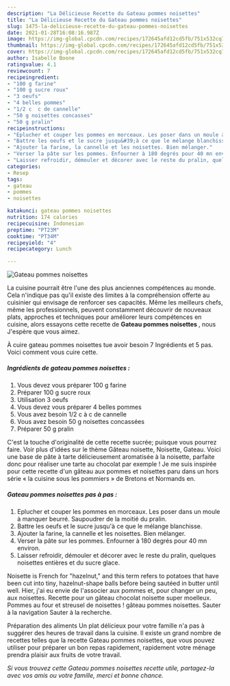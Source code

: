 ```yaml
---
description: "La Délicieuse Recette du Gateau pommes noisettes"
title: "La Délicieuse Recette du Gateau pommes noisettes"
slug: 1475-la-delicieuse-recette-du-gateau-pommes-noisettes
date: 2021-01-28T16:08:16.987Z
image: https://img-global.cpcdn.com/recipes/172645afd12cd5fb/751x532cq70/gateau-pommes-noisettes-photo-principale-de-la-recette.jpg
thumbnail: https://img-global.cpcdn.com/recipes/172645afd12cd5fb/751x532cq70/gateau-pommes-noisettes-photo-principale-de-la-recette.jpg
cover: https://img-global.cpcdn.com/recipes/172645afd12cd5fb/751x532cq70/gateau-pommes-noisettes-photo-principale-de-la-recette.jpg
author: Isabelle Boone
ratingvalue: 4.1
reviewcount: 7
recipeingredient:
- "100 g farine"
- "100 g sucre roux"
- "3 oeufs"
- "4 belles pommes"
- "1/2 c  c de cannelle"
- "50 g noisettes concasses"
- "50 g pralin"
recipeinstructions:
- "Eplucher et couper les pommes en morceaux. Les poser dans un moule à manquer beurré. Saupoudrer de la moitié du pralin."
- "Battre les oeufs et le sucre jusqu&#39;à ce que le mélange blanchisse."
- "Ajouter la farine, la cannelle et les noisettes. Bien mélanger."
- "Verser la pâte sur les pommes. Enfourner à 180 degrés pour 40 mn environ."
- "Laisser refroidir, démouler et décorer avec le reste du pralin, quelques noisettes entières et du sucre glace."
categories:
- Resep
tags:
- gateau
- pommes
- noisettes

katakunci: gateau pommes noisettes 
nutrition: 174 calories
recipecuisine: Indonesian
preptime: "PT23M"
cooktime: "PT34M"
recipeyield: "4"
recipecategory: Lunch

---
```



![Gateau pommes noisettes](https://img-global.cpcdn.com/recipes/172645afd12cd5fb/751x532cq70/gateau-pommes-noisettes-photo-principale-de-la-recette.jpg)

La cuisine pourrait être l'une des plus anciennes compétences au monde. Cela n'indique pas qu'il existe des limites à la compréhension offerte au cuisinier qui envisage de renforcer ses capacités. Même les meilleurs chefs, même les professionnels, peuvent constamment découvrir de nouveaux plats, approches et techniques pour améliorer leurs compétences en cuisine, alors essayons cette recette de <strong> Gateau pommes noisettes </strong>, nous J'espère que vous aimez.

<!--inarticleads1-->

À cuire gateau pommes noisettes tue avoir besoin 7 Ingrédients et 5 pas. Voici comment vous cuire cette.

##### Ingrédients de gateau pommes noisettes :

1. Vous devez vous préparer 100 g farine
1. Préparer 100 g sucre roux
1. Utilisation 3 oeufs
1. Vous devez vous préparer 4 belles pommes
1. Vous avez besoin 1/2 c à c de cannelle
1. Vous avez besoin 50 g noisettes concassées
1. Préparer 50 g pralin


C&#39;est la touche d&#39;originalité de cette recette sucrée; puisque vous pourrez faire. Voir plus d&#39;idées sur le thème Gâteau noisette, Noisette, Gateau. Voici une base de pâte à tarte délicieusement aromatisée à la noisette, parfaite donc pour réaliser une tarte au chocolat par exemple ! Je me suis inspirée pour cette recette d&#39;un gâteau aux pommes et noisettes paru dans un hors série « la cuisine sous les pommiers » de Bretons et Normands en. 

<!--inarticleads2-->

##### Gateau pommes noisettes pas à pas :

1. Eplucher et couper les pommes en morceaux. Les poser dans un moule à manquer beurré. Saupoudrer de la moitié du pralin.
1. Battre les oeufs et le sucre jusqu&#39;à ce que le mélange blanchisse.
1. Ajouter la farine, la cannelle et les noisettes. Bien mélanger.
1. Verser la pâte sur les pommes. Enfourner à 180 degrés pour 40 mn environ.
1. Laisser refroidir, démouler et décorer avec le reste du pralin, quelques noisettes entières et du sucre glace.


Noisette is French for &#34;hazelnut,&#34; and this term refers to potatoes that have been cut into tiny, hazelnut-shape balls before being sautéed in butter until well. Hier, j&#39;ai eu envie de l&#39;associer aux pommes et, pour changer un peu, aux noisettes. Recette pour un gâteau chocolat noisette super moelleux. Pommes au four et streusel de noisettes ! gâteau pommes noisettes. Sauter à la navigation Sauter à la recherche. 

<!--inarticleads1-->

<p>
Préparation des aliments Un plat délicieux pour votre famille n'a pas à suggérer des heures de travail dans la cuisine. Il existe un grand nombre de recettes telles que la recette Gateau pommes noisettes, que vous pouvez utiliser pour préparer un bon repas rapidement, rapidement votre ménage prendra plaisir aux fruits de votre travail.
</p>

<p>
<i>Si vous trouvez cette Gateau pommes noisettes recette utile, partagez-la avec vos amis ou votre famille, merci et bonne chance.</i>
</p>
